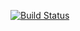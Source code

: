 [![Build Status](https://travis-ci.org/WeHaveJoy/waite_webapp.svg?branch=master)](https://travis-ci.org/WeHaveJoy/waite_webapp)